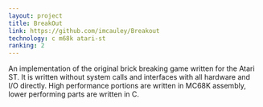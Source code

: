 ```yaml
---
layout: project
title: BreakOut
link: https://github.com/imcauley/Breakout
technology: c m68k atari-st
ranking: 2
---
```


An implementation of the original brick breaking game written for the Atari ST. It is written without system calls and interfaces with all hardware and I/O directly. High performance portions are written in MC68K assembly, lower performing parts are written in C.
